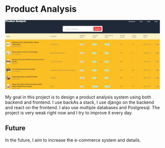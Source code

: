 # Product Analysis

![](./img1.jpg)

My goal in this project is to design a product analysis system using both backend and frontend. I use backAs a stack, I use django on the backend and react on the frontend. I also use multiple databases and Postgresql.
The project is very weak right now and I try to improve it every day.



## Future

In the future, I aim to increase the e-commerce system and details.